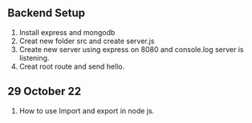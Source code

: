 ## Backend Setup

1. Install express and mongodb
2. Creat new folder src and create server.js
3. Create new server using express on 8080 and console.log server is listening.
4. Creat root route and send hello.

## 29 October 22

1. How to use Import and export in node js.
